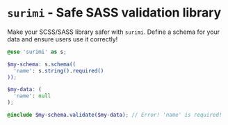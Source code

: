 # `surimi` - Safe SASS validation library

Make your SCSS/SASS library safer with `surimi`. Define a schema for your data and ensure users use it correctly!

<!-- prettier-ignore-start -->
```scss
@use 'surimi' as s;

$my-schema: s.schema((
  'name': s.string().required()
));

$my-data: (
  'name': null
);

@include $my-schema.validate($my-data); // Error! 'name' is required!
```
<!-- prettier-ignore-end -->
